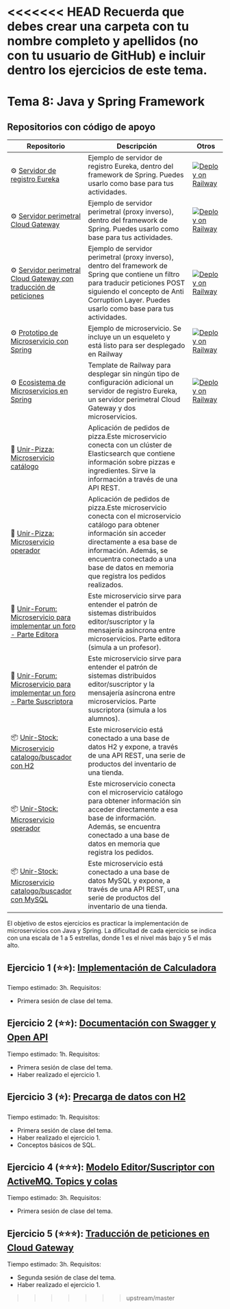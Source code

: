 <<<<<<< HEAD
Recuerda que debes crear una carpeta con tu nombre completo y apellidos (no con tu usuario de GitHub) e incluir dentro los ejercicios de este tema.
=======
Tema 8: Java y Spring Framework
=============================================

## Repositorios con código de apoyo

| Repositorio | Descripción | Otros
|-----------|--|--|
|⚙️ [Servidor de registro Eureka](https://github.com/UnirCs/back-end-eureka) | Ejemplo de servidor de registro Eureka, dentro del framework de Spring. Puedes usarlo como base para tus actividades. | [![Deploy on Railway](https://railway.app/button.svg)](https://railway.app/template/HM8cFB?referralCode=jesus-unir)
|⚙️ [Servidor perimetral Cloud Gateway](https://github.com/UnirCs/back-end-cloud-gateway) | Ejemplo de servidor perimetral (proxy inverso), dentro del framework de Spring. Puedes usarlo como base para tus actividades. | [![Deploy on Railway](https://railway.app/button.svg)](https://railway.app/template/OI2sbM?referralCode=jesus-unir)
|⚙️ [Servidor perimetral Cloud Gateway con traducción de peticiones](https://github.com/UnirCs/back-end-cloud-gateway-filters) | Ejemplo de servidor perimetral (proxy inverso), dentro del framework de Spring que contiene un filtro para traducir peticiones POST siguiendo el concepto de Anti Corruption Layer. Puedes usarlo como base para tus actividades. | [![Deploy on Railway](https://railway.app/button.svg)](https://railway.app/template/CWxqH0?referralCode=jesus-unir)
|⚙️ [Prototipo de Microservicio con Spring](https://github.com/UnirCs/back-end-spring-microservice-archetype) | Ejemplo de microservicio. Se incluye un un esqueleto y está listo para ser desplegado en Railway | [![Deploy on Railway](https://railway.app/button.svg)](https://railway.app/template/JvYvDw?referralCode=jesus-unir)
|⚙️ [Ecosistema de Microservicios en Spring](https://railway.app/template/f6CKpT?referralCode=jesus-unir) | Template de Railway para desplegar sin ningún tipo de configuración adicional un servidor de registro Eureka, un servidor perimetral Cloud Gateway y dos microservicios. | [![Deploy on Railway](https://railway.app/button.svg)](https://railway.app/template/f6CKpT?referralCode=jesus-unir)
|🍕 [Unir-Pizza: Microservicio catálogo](https://github.com/UnirCs/back-end-pizza-catalogue) | Aplicación de pedidos de pizza.Este microservicio conecta con un clúster de Elasticsearch que contiene información sobre pizzas e ingredientes. Sirve la información a través de una API REST. |
|🍕 [Unir-Pizza: Microservicio operador](https://github.com/UnirCs/back-end-pizza-orders) | Aplicación de pedidos de pizza.Este microservicio conecta con el microservicio catálogo para obtener información sin acceder directamente a esa base de información. Además, se encuentra conectado a una base de datos en memoria que registra los pedidos realizados. |
|👥 [Unir-Forum: Microservicio para implementar un foro - Parte Editora](https://github.com/UnirCs/back-end-forum-pub) | Este microservicio sirve para entender el patrón de sistemas distribuidos editor/suscriptor y la mensajería asíncrona entre microservicios. Parte editora (simula a un profesor). |
|👥 [Unir-Forum: Microservicio para implementar un foro - Parte Suscriptora](https://github.com/UnirCs/back-end-forum-sub) | Este microservicio sirve para entender el patrón de sistemas distribuidos editor/suscriptor y la mensajería asíncrona entre microservicios. Parte suscriptora (simula a los alumnos). |
|📦 [Unir-Stock: Microservicio catalogo/buscador con H2](https://github.com/UnirCs/back-end-inventory-products) | Este microservicio está conectado a una base de datos H2 y expone, a través de una API REST, una serie de productos del inventario de una tienda. |
|📦 [Unir-Stock: Microservicio operador](https://github.com/UnirCs/back-end-inventory-orders) | Este microservicio conecta con el microservicio catálogo para obtener información sin acceder directamente a esa base de información. Además, se encuentra conectado a una base de datos en memoria que registra los pedidos. |
|📦 [Unir-Stock: Microservicio catalogo/buscador con MySQL](https://github.com/UnirCs/back-end-inventory-products-mysql) | Este microservicio está conectado a una base de datos MySQL y expone, a través de una API REST, una serie de productos del inventario de una tienda. |

El objetivo de estos ejercicios es practicar la implementación de microservicios con Java y Spring. La dificultad de cada ejercicio se indica con una escala de 1 a 5 estrellas, donde 1 es el nivel más bajo y 5 el más alto.

## Ejercicio 1 (⭐⭐️): [**Implementación de Calculadora**](https://github.com/UnirCs/DWFS-GLOBAL/tree/master/Tema_8/Ejercicios/Calculadora)

Tiempo estimado: 3h. Requisitos:

- Primera sesión de clase del tema.

## Ejercicio 2 (⭐⭐): [**Documentación con Swagger y Open API**](https://github.com/UnirCs/DWFS-GLOBAL/tree/master/Tema_8/Ejercicios/Swagger)

Tiempo estimado: 1h. Requisitos:

- Primera sesión de clase del tema.
- Haber realizado el ejercicio 1.

## Ejercicio 3 (⭐): [**Precarga de datos con H2**](https://github.com/UnirCs/DWFS-GLOBAL/tree/master/Tema_8/Ejercicios/Precarga%20de%20datos%20en%20H2)

Tiempo estimado: 1h. Requisitos:

- Primera sesión de clase del tema.
- Haber realizado el ejercicio 1.
- Conceptos básicos de SQL.

## Ejercicio 4 (⭐⭐⭐)️: [**Modelo Editor/Suscriptor con ActiveMQ. Topics y colas**](https://github.com/UnirCs/DWFS-GLOBAL/tree/master/Tema_8/Ejercicios/EditorSuscriptor)

Tiempo estimado: 3h. Requisitos:

- Primera sesión de clase del tema.

## Ejercicio 5 (⭐⭐️⭐): [**Traducción de peticiones en Cloud Gateway**](https://github.com/UnirCs/DWFS-GLOBAL/tree/master/Tema_8/Ejercicios/Gateway%20ACL)

Tiempo estimado: 3h. Requisitos:

- Segunda sesión de clase del tema.
- Haber realizado el ejercicio 1.
>>>>>>> upstream/master
